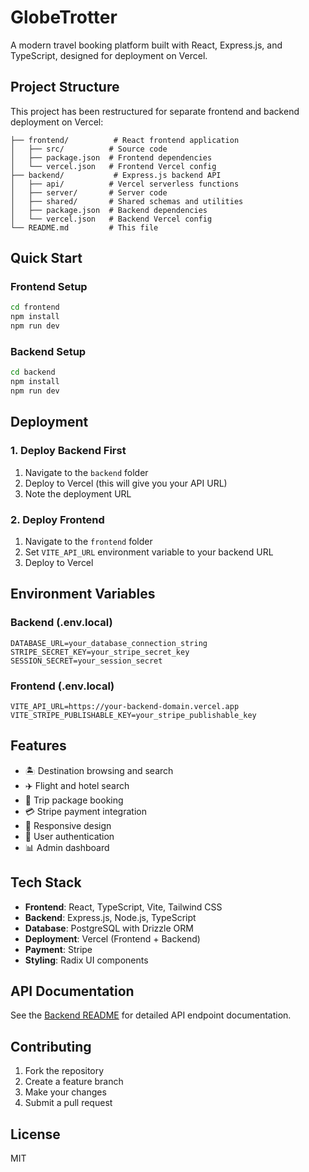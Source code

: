 # GlobeTrotter

A modern travel booking platform built with React, Express.js, and TypeScript, designed for deployment on Vercel.

## Project Structure

This project has been restructured for separate frontend and backend deployment on Vercel:

```
├── frontend/          # React frontend application
│   ├── src/          # Source code
│   ├── package.json  # Frontend dependencies
│   └── vercel.json   # Frontend Vercel config
├── backend/           # Express.js backend API
│   ├── api/          # Vercel serverless functions
│   ├── server/       # Server code
│   ├── shared/       # Shared schemas and utilities
│   ├── package.json  # Backend dependencies
│   └── vercel.json   # Backend Vercel config
└── README.md         # This file
```

## Quick Start

### Frontend Setup
```bash
cd frontend
npm install
npm run dev
```

### Backend Setup
```bash
cd backend
npm install
npm run dev
```

## Deployment

### 1. Deploy Backend First
1. Navigate to the `backend` folder
2. Deploy to Vercel (this will give you your API URL)
3. Note the deployment URL

### 2. Deploy Frontend
1. Navigate to the `frontend` folder
2. Set `VITE_API_URL` environment variable to your backend URL
3. Deploy to Vercel

## Environment Variables

### Backend (.env.local)
```
DATABASE_URL=your_database_connection_string
STRIPE_SECRET_KEY=your_stripe_secret_key
SESSION_SECRET=your_session_secret
```

### Frontend (.env.local)
```
VITE_API_URL=https://your-backend-domain.vercel.app
VITE_STRIPE_PUBLISHABLE_KEY=your_stripe_publishable_key
```

## Features

- 🏝️ Destination browsing and search
- ✈️ Flight and hotel search
- 🎒 Trip package booking
- 💳 Stripe payment integration
- 📱 Responsive design
- 🔐 User authentication
- 📊 Admin dashboard

## Tech Stack

- **Frontend**: React, TypeScript, Vite, Tailwind CSS
- **Backend**: Express.js, Node.js, TypeScript
- **Database**: PostgreSQL with Drizzle ORM
- **Deployment**: Vercel (Frontend + Backend)
- **Payment**: Stripe
- **Styling**: Radix UI components

## API Documentation

See the [Backend README](./backend/README.md) for detailed API endpoint documentation.

## Contributing

1. Fork the repository
2. Create a feature branch
3. Make your changes
4. Submit a pull request

## License

MIT

